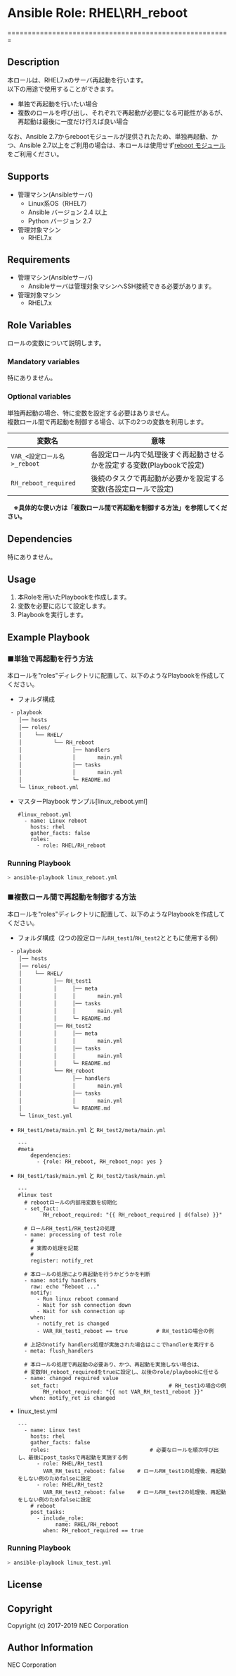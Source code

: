 # Ansible Role: RHEL\RH\_reboot
=======================================================

## Description
本ロールは、RHEL7.xのサーバ再起動を行います。  
以下の用途で使用することができます。
* 単独で再起動を行いたい場合
* 複数のロールを呼び出し、それぞれで再起動が必要になる可能性があるが、再起動は最後に一度だけ行えば良い場合

なお、Ansible 2.7からrebootモジュールが提供されたため、単独再起動、かつ、Ansible 2.7以上をご利用の場合は、本ロールは使用せず[reboot モジュール](https://docs.ansible.com/ansible/latest/modules/reboot_module.html#reboot-module)をご利用ください。

## Supports
- 管理マシン(Ansibleサーバ)
  * Linux系OS（RHEL7）
  * Ansible バージョン 2.4 以上
  * Python バージョン 2.7
- 管理対象マシン
  * RHEL7.x

## Requirements
- 管理マシン(Ansibleサーバ)
  * Ansibleサーバは管理対象マシンへSSH接続できる必要があります。
- 管理対象マシン
  * RHEL7.x

## Role Variables
ロールの変数について説明します。

### Mandatory variables

特にありません。

### Optional variables

単独再起動の場合、特に変数を設定する必要はありません。  
複数ロール間で再起動を制御する場合、以下の2つの変数を利用します。  

|変数名|意味|
|---|---|
|`VAR_<設定ロール名>_reboot`|各設定ロール内で処理後すぐ再起動させるかを設定する変数(Playbookで設定)|
|`RH_reboot_required`|後続のタスクで再起動が必要かを設定する変数(各設定ロールで設定)|

　**※具体的な使い方は「複数ロール間で再起動を制御する方法」を参照してください。**  

## Dependencies

特にありません。

## Usage

1. 本Roleを用いたPlaybookを作成します。
2. 変数を必要に応じて設定します。
3. Playbookを実行します。

## Example Playbook

### ■単独で再起動を行う方法

本ロールを"roles"ディレクトリに配置して、以下のようなPlaybookを作成してください。

- フォルダ構成
~~~
 - playbook
　  │── hosts
　  │── roles/
　  │    └── RHEL/
　  │          └── RH_reboot
　  │                │── handlers
　  │                │       main.yml
　  │                │── tasks
　  │                │       main.yml
　  │                └─ README.md
　  └─ linux_reboot.yml
~~~

- マスターPlaybook サンプル[linux\_reboot.yml]
    ~~~
    #linux_reboot.yml
      - name: Linux reboot
        hosts: rhel
        gather_facts: false
        roles:
          - role: RHEL/RH_reboot
    ~~~

### Running Playbook
~~~sh
> ansible-playbook linux_reboot.yml
~~~

### ■複数ロール間で再起動を制御する方法

本ロールを"roles"ディレクトリに配置して、以下のようなPlaybookを作成してください。

- フォルダ構成（2つの設定ロール`RH_test1`/`RH_test2`とともに使用する例）
~~~
 - playbook
　  │── hosts
　  │── roles/
　  │    └── RHEL/
　  │          │── RH_test1
　  │          │     │── meta
　  │          │     │       main.yml
　  │          │     │── tasks
　  │          │     │       main.yml
　  │          │     └─ README.md
　  │          │── RH_test2
　  │          │     │── meta
　  │          │     │       main.yml
　  │          │     │── tasks
　  │          │     │       main.yml
　  │          │     └─ README.md
　  │          └── RH_reboot
　  │                │── handlers
　  │                │       main.yml
　  │                │── tasks
　  │                │       main.yml
　  │                └─ README.md
　  └─ linux_test.yml
~~~

- `RH_test1/meta/main.yml` と `RH_test2/meta/main.yml`
    ~~~
    ---
    #meta
        dependencies:
          - {role: RH_reboot, RH_reboot_nop: yes }
    ~~~

- `RH_test1/task/main.yml` と `RH_test2/task/main.yml`
    ~~~
    ---
    #linux test
      # rebootロールの内部用変数を初期化
      - set_fact:
            RH_reboot_required: "{{ RH_reboot_required | d(false) }}"

      # ロールRH_test1/RH_test2の処理
      - name: processing of test role
        #
        # 実際の処理を記載
        #
        register: notify_ret

      # 本ロールの処理により再起動を行うかどうかを判断
      - name: notify handlers
        raw: echo "Reboot ..."
        notify:
          - Run linux reboot command
          - Wait for ssh connection down
          - Wait for ssh connection up
        when:
          - notify_ret is changed
          - VAR_RH_test1_reboot == true         # RH_test1の場合の例

      # 上記のnotify handlers処理が実施された場合はここでhandlerを実行する
      - meta: flush_handlers

      # 本ロールの処理で再起動の必要あり、かつ、再起動を実施しない場合は、
      # 変数RH_reboot_requiredをtrueに設定し、以後のrole/playbookに任せる
      - name: changed required value
        set_fact:                                   # RH_test1の場合の例
            RH_reboot_required: "{{ not VAR_RH_test1_reboot }}"
        when: notify_ret is changed
    ~~~

- linux_test.yml
    ~~~
    ---
      - name: Linux test
        hosts: rhel
        gather_facts: false
        roles:                                # 必要なロールを順次呼び出し、最後にpost_tasksで再起動を実施する例
          - role: RHEL/RH_test1
            VAR_RH_test1_reboot: false    # ロールRH_test1の処理後、再起動をしない例のためfalseに設定
          - role: RHEL/RH_test2
            VAR_RH_test2_reboot: false    # ロールRH_test2の処理後、再起動をしない例のためfalseに設定
        # reboot
        post_tasks:
          - include_role:
                name: RHEL/RH_reboot
            when: RH_reboot_required == true
    ~~~

### Running Playbook
~~~sh
> ansible-playbook linux_test.yml
~~~

## License

## Copyright

Copyright (c) 2017-2019 NEC Corporation

## Author Information

NEC Corporation
